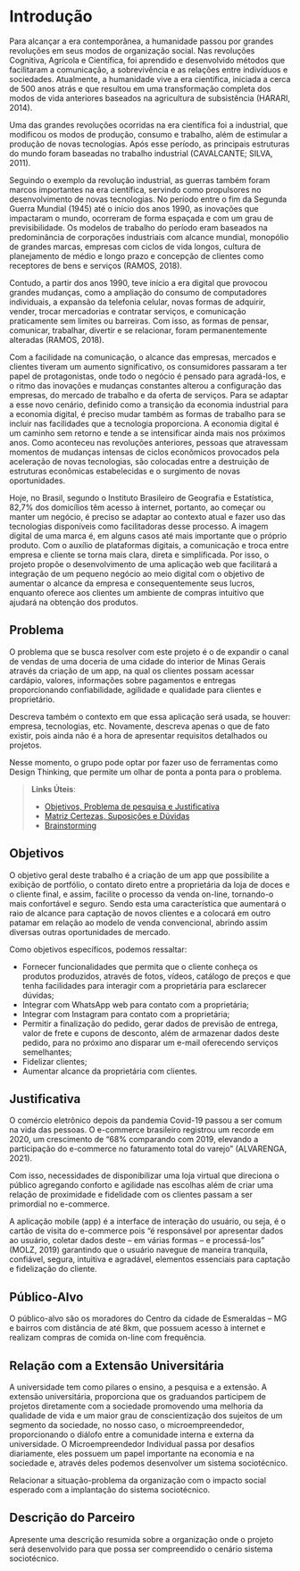 # Introdução

Para alcançar a era contemporânea, a humanidade passou por grandes revoluções em seus modos de organização social. Nas revoluções Cognitiva, Agrícola e Científica, foi aprendido e desenvolvido métodos que facilitaram a comunicação, a sobrevivência e as relações entre indivíduos e sociedades. Atualmente, a humanidade vive a era científica, iniciada a cerca de 500 anos atrás e que resultou em uma transformação completa dos modos de vida anteriores baseados na agricultura de subsistência (HARARI, 2014).

Uma das grandes revoluções ocorridas na era científica foi a industrial, que modificou os modos de produção, consumo e trabalho, além de estimular a produção de novas tecnologias. Após esse período, as principais estruturas do mundo foram baseadas no trabalho industrial (CAVALCANTE; SILVA, 2011).

Seguindo o exemplo da revolução industrial, as guerras também foram marcos importantes na era científica, servindo como propulsores no desenvolvimento de novas tecnologias. No período entre o fim da Segunda Guerra Mundial (1945) até o início dos anos 1990, as inovações que impactaram o mundo, ocorreram de forma espaçada e com um grau de previsibilidade. Os modelos de trabalho do período eram baseados na predominância de corporações industriais com alcance mundial, monopólio de grandes marcas, empresas com ciclos de vida longos, cultura de planejamento de médio e longo prazo e concepção de clientes como receptores de bens e serviços (RAMOS, 2018).

Contudo, a partir dos anos 1990, teve início a era digital que provocou grandes mudanças, como a ampliação do consumo de computadores individuais, a expansão da telefonia celular, novas formas de adquirir, vender, trocar mercadorias e contratar serviços, e comunicação praticamente sem limites ou barreiras. Com isso, as formas de pensar, comunicar, trabalhar, divertir e se relacionar, foram permanentemente alteradas (RAMOS, 2018).

Com a facilidade na comunicação, o alcance das empresas, mercados e clientes tiveram um aumento significativo, os consumidores passaram a ter papel de protagonistas, onde todo o negócio é pensado para agradá-los, e o ritmo das inovações e mudanças constantes alterou a configuração das empresas, do mercado de trabalho e da oferta de serviços. Para se adaptar a esse novo cenário, definido como a transição da economia industrial para a economia digital, é preciso mudar também as formas de trabalho para se incluir nas facilidades que a tecnologia proporciona. A economia digital é um caminho sem retorno e tende a se intensificar ainda mais nos próximos anos. Como aconteceu nas revoluções anteriores, pessoas que atravessam momentos de mudanças intensas de ciclos econômicos provocados pela aceleração de novas tecnologias, são colocadas entre a destruição de estruturas econômicas estabelecidas e o surgimento de novas oportunidades.

Hoje, no Brasil, segundo o Instituto Brasileiro de Geografia e Estatística, 82,7% dos domicílios têm acesso à internet, portanto, ao começar ou manter um negócio, é preciso se adaptar ao contexto atual e fazer uso das tecnologias disponíveis como facilitadoras desse processo. A imagem digital de uma marca é, em alguns casos até mais importante que o próprio produto. Com o auxílio de plataformas digitais, a comunicação e troca entre empresa e cliente se torna mais clara, direta e simplificada. Por isso, o projeto propõe o desenvolvimento de uma aplicação web que facilitará a integração de um pequeno negócio ao meio digital com o objetivo de aumentar o alcance da empresa e consequentemente seus lucros, enquanto oferece aos clientes um ambiente de compras intuitivo que ajudará na obtenção dos produtos.

## Problema
O problema que se busca resolver com este projeto é o de expandir o canal de vendas de uma doceria de uma cidade do interior de Minas Gerais através da criação de um app, na qual os clientes possam acessar cardápio, valores, informações sobre pagamentos e entregas proporcionando confiabilidade, agilidade e qualidade para clientes e proprietário.

Descreva também o contexto em que essa aplicação será usada, se  houver: empresa, tecnologias, etc. Novamente, descreva apenas o que de  fato existir, pois ainda não é a hora de apresentar requisitos  detalhados ou projetos.

Nesse momento, o grupo pode optar por fazer uso  de ferramentas como Design Thinking, que permite um olhar de ponta a ponta para o problema.

> **Links Úteis**:
> - [Objetivos, Problema de pesquisa e Justificativa](https://medium.com/@versioparole/objetivos-problema-de-pesquisa-e-justificativa-c98c8233b9c3)
> - [Matriz Certezas, Suposições e Dúvidas](https://medium.com/educa%C3%A7%C3%A3o-fora-da-caixa/matriz-certezas-suposi%C3%A7%C3%B5es-e-d%C3%BAvidas-fa2263633655)
> - [Brainstorming](https://www.euax.com.br/2018/09/brainstorming/)

## Objetivos

O objetivo geral deste trabalho é a criação de um app que possibilite a exibição de portfólio, o contato direto entre a proprietária da loja de doces e o cliente final, e assim, facilite o processo da venda on-line, tornando-o mais confortável e seguro. Sendo esta uma característica que aumentará o raio de alcance para captação de novos clientes e a colocará em outro patamar em relação ao modelo de venda convencional, abrindo assim diversas outras oportunidades de mercado. 
 
Como objetivos específicos, podemos ressaltar: 
 
-	Fornecer funcionalidades que permita que o cliente conheça os produtos produzidos, através de fotos, vídeos, catálogo de preços e que tenha facilidades para interagir com a proprietária para esclarecer dúvidas; 
-	Integrar com WhatsApp web para contato com a proprietária; 
-	Integrar com Instagram para contato com a proprietária; 
-	Permitir a finalização do pedido, gerar dados de previsão de entrega, valor de frete e cupons de desconto, além de armazenar dados deste pedido, para no próximo ano disparar um e-mail oferecendo serviços semelhantes; 
-	Fidelizar clientes; 
-	Aumentar alcance da proprietária com clientes. 

## Justificativa

O comércio eletrônico depois da pandemia Covid-19 passou a ser comum na vida das pessoas. O e-commerce brasileiro registrou um recorde em 2020, um crescimento de “68% comparando com 2019, elevando a participação do e-commerce no faturamento total do varejo” (ALVARENGA, 2021). 
 
Com isso, necessidades de disponibilizar uma loja virtual que direciona o público agregando conforto e agilidade nas escolhas além de criar uma relação de proximidade e fidelidade com os clientes passam a ser primordial no e-commerce. 

A aplicação mobile (app) é a interface de interação do usuário, ou seja, é o cartão de visita do e-commerce pois “é responsável por apresentar dados ao usuário, coletar dados deste – em várias formas – e processá-los” (MOLZ, 2019) garantindo que o usuário navegue de maneira tranquila, confiável, segura, intuitiva e agradável, elementos essenciais para captação e fidelização do cliente.

## Público-Alvo

O público-alvo são os moradores do Centro da cidade de Esmeraldas – MG e bairros com distância de até 8km, que possuem acesso à internet e realizam compras de comida on-line com frequência.

## Relação com a Extensão Universitária

A universidade tem como pilares o ensino, a pesquisa e a extensão. A extensão universitária, proporciona que os graduandos participem de projetos diretamente com a sociedade promovendo uma melhoria da qualidade de vida e um maior grau de conscientização dos sujeitos de um segmento da sociedade, no nosso caso, o microempreendedor, proporcionando o diálofo entre a comunidade interna e externa da universidade.  O Microempreendedor Individual passa por desafios diariamente, eles possuem um papel importante na economia e na sociedade e, através deles podemos desenvolver um sistema sociotécnico.


Relacionar a situação-problema da organização com o impacto social esperado com a implantação do sistema sociotécnico.

## Descrição do Parceiro

Apresente uma descrição resumida sobre a organização onde o projeto será desenvolvido para que possa ser compreendido o cenário sistema sociotécnico.

